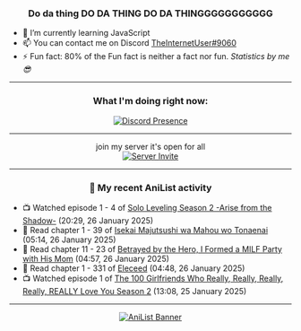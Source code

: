 <div align="center">

### Do da thing DO DA THING DO DA THINGGGGGGGGGGG
</div>

- 🌱 I’m currently learning JavaScript
- 📫 You can contact me on Discord [TheInternetUser#9060](https://discord.com/users/534117072796385300)
- ⚡ Fun fact: 80% of the Fun fact is neither a fact nor fun. _Statistics by me 😎_
<hr>

<div align="center">

### What I'm doing right now:
[![Discord Presence](https://lanyard.cnrad.dev/api/534117072796385300)](https://discord.com/users/534117072796385300)
<hr>

join my server it's open for all <br>
[![Server Invite](https://invidget.switchblade.xyz/bfYgVHxrSs)](https://discord.gg/bfYgVHxrSs)

<hr>
  
### 🌸 My recent AniList activity

</div>

<!-- ANILIST_ACTIVITY:start -->

-   📺 Watched episode 1 - 4 of [Solo Leveling Season 2 -Arise from the Shadow-](https://anilist.co/anime/176496) (20:29, 26 January 2025)
-   📖 Read chapter 1 - 39 of [Isekai Majutsushi wa Mahou wo Tonaenai](https://anilist.co/manga/119973) (05:14, 26 January 2025)
-   📖 Read chapter 11 - 23 of [Betrayed by the Hero, I Formed a MILF Party with His Mom](https://anilist.co/manga/159187) (04:57, 26 January 2025)
-   📖 Read chapter 1 - 331 of [Eleceed](https://anilist.co/manga/106929) (04:48, 26 January 2025)
-   📺 Watched episode 1 of [The 100 Girlfriends Who Really, Really, Really, Really, REALLY Love You Season 2](https://anilist.co/anime/172258) (13:08, 25 January 2025)

<!-- ANILIST_ACTIVITY:end -->
<hr>

<div align="center">

[![AniList Banner](https://img.anili.st/User/929966)](https://anilist.co/user/TheInternetUser)

<!-- ![Profile views](https://gpvc.arturio.dev/TheInternetUse7) Since 2023-01-09 -->
<br>


</div>
